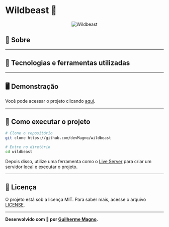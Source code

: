 # Wildbeast 🐺
<p align="center">
<img src="" alt="Wildbeast" title="Wildbeast">
</p>

## 📖 Sobre   


---

## 🚀 Tecnologias e ferramentas utilizadas


---

## 🖥️ Demonstração
 

Você pode acessar o projeto clicando [aqui](https://devmagno.github.io/wildbeast/).

---

## 🔧 Como executar o projeto

```bash
# Clone o repositório
git clone https://github.com/devMagno/wildbeast

# Entre no diretório
cd wildbeast
```
Depois disso, utilize uma ferramenta como o [Live Server](https://marketplace.visualstudio.com/items?itemName=ritwickdey.LiveServer) para criar um servidor local e executar o projeto.

---

## 📝 Licença

O projeto está sob a licença MIT. Para saber mais, acesse o arquivo [LICENSE](https://github.com/devMagno/wildbeast/blob/main/LICENSE).

---
**Desenvolvido com 💜 por [Guilherme Magno](https://github.com/devmagno/).**